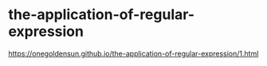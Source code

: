 # the-application-of-regular-expression
https://onegoldensun.github.io/the-application-of-regular-expression/1.html
